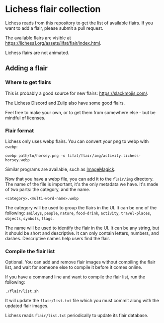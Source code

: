 # Lichess flair collection

Lichess reads from this repository to get the list of available flairs.
If you want to add a flair, please submit a pull request.

The available flairs are visible at https://lichess1.org/assets/lifat/flair/index.html.

Lichess flairs are not animated.

## Adding a flair

### Where to get flairs

This is probably a good source for new flairs: https://slackmojis.com/.

The Lichess Discord and Zulip also have some good flairs.

Feel free to make your own, or to get them from somewhere else - but be mindful of licenses.

### Flair format

Lichess only uses webp flairs. You can convert your png to webp with `cwebp`:

```shell
cwebp path/to/horsey.png -o lifat/flair/img/activity.lichess-horsey.webp
```

Similar programs are available, such as [ImageMagick](https://imagemagick.org/index.php).

Now that you have a webp file, you can add it to the `flair/img` directory.
The name of the file is important, it's the only metadata we have. It's made of two parts: the category, and the name.

`<category>.<multi-word-name>.webp`

The category will be used to group the flairs in the UI. It can be one of the following:
`smileys`, `people`, `nature`, `food-drink`, `activity`, `travel-places`, `objects`, `symbols`, `flags`.

The name will be used to identify the flair in the UI. It can be any string, but it should be short and descriptive.
It can only contain letters, numbers, and dashes. Descriptive names help users find the flair.

### Compile the flair list

Optional. You can add and remove flair images without compiling the flair list,
and wait for someone else to compile it before it comes online.

If you have a command line and want to compile the flair list, run the following:

```shell
./flair/list.sh
```

It will update the `flair/list.txt` file which you must commit along with the updated flair images.

Lichess reads `flair/list.txt` periodically to update its flair database.
